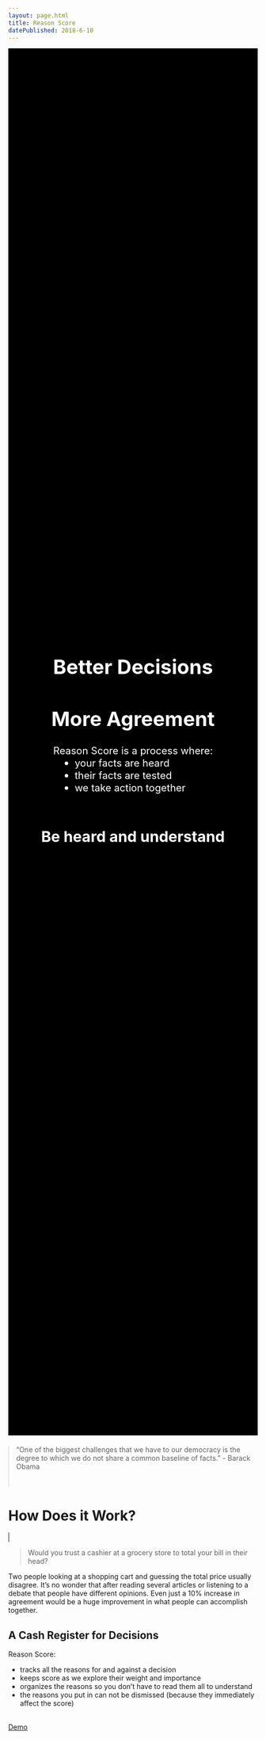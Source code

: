 ```yaml
---
layout: page.html
title: Reason Score
datePublished: 2018-6-10
---
```

<div>
    <div style="
        background: linear-gradient( rgba(0, 0, 0, 0.3), rgba(0, 0, 0, 0.3) ), url(img/hero.jpg);
        text-align: center;
        vertical-align: middle;
        min-height: 70vh;
        background-size: cover;
        background-position: center center;
        color: white;
        position: relative;
        margin-bottom: 20px;
        text-shadow: black 0 0 10px; font-size: larger;
        background-color: black;">
        <div style="
            position: absolute;
            top: 50%;
            left: 50%;
            transform: translate(-50%, -50%);
            text-shadow: black 0 0 10px;
            font-size: larger;
            width: 100%;
            padding: 15px;
            box-sizing: border-box;">
            <h1>Better Decisions</h1>
            <h1>More Agreement</h1>
            Reason Score is a process where:
            <ul style="        text-align: left;
                margin: auto;
                max-width: 270px;">
                <li>your facts are heard</li>
                <li>their facts are tested</li>
                <li>we take action together</li>
            </ul>
            <br>
            <h2>Be heard and understand</h2>
        </div>
    </div>
    <div class="content">
        <blockquote style="padding-bottom:20px; max-width: 600px; margin: auto;">
            <p>“One of the biggest challenges that we have to our democracy is the degree to which we do not share a common
                baseline of facts.” - Barack Obama</p>
        </blockquote>
        <h1>How Does it Work?</h1>
        <amp-youtube
            data-videoid="eDgby2DaUKo"
            layout="responsive"
            width="480" height="270"
            style="border: 1px grey solid;"></amp-youtube>
        <blockquote>Would you trust a cashier at a grocery store to total your bill in their head?</blockquote>
        <p>Two people looking at a shopping cart and guessing the total price usually disagree. It’s no wonder that after reading
            several articles or listening to a debate that people have different opinions. Even just a 10% increase in agreement
            would be a huge improvement in what people can accomplish together.
        </p>
        <h2>A Cash Register for Decisions</h2>
        Reason Score:
        <ul>
            <li>tracks all the reasons for and against a decision</li>
            <li>keeps score as we explore their weight and importance</li>
            <li>organizes the reasons so you don’t have to read them all to understand</li>
            <li>the reasons you put in can not be dismissed (because they immediately affect the score)</li>
        </ul>
        <br/>
        <a href="demo">Demo</a>
        <!-- <amp-iframe width="600" height="1000"
            sandbox="allow-scripts allow-same-origin"
            layout="responsive"
            frameborder="0"
            src="https://reasonscore.com/ReasonScore/public/edit/?id=r4nzScKwqhi7#">
        </amp-iframe> -->
    </div>
</div>